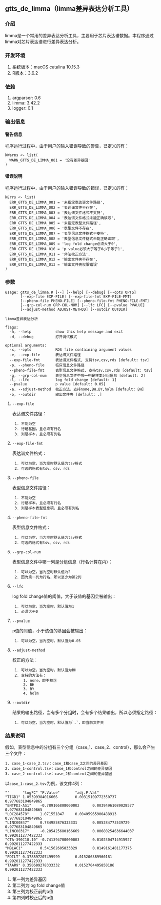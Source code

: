 gtts\_de\_limma（limma差异表达分析工具）
----------------------------------------

### 介绍

limma是一个常用的差异表达分析工具，主要用于芯片表达谱数据。本程序通过limma对芯片表达谱进行差异表达分析。

### 开发环境

1.  系统版本：macOS catalina 10.15.3
2.  R版本：3.6.2

### 依赖

1.  argparser: 0.6
2.  limma: 3.42.2
3.  logger: 0.1

### 输出信息

#### 警告信息

程序运行过程中，由于用户的输入错误导致的警告，已定义的有：

    kWarns <- list(
      WARN_GTTS_DE_LIMMA_001 = '没有差异基因'
    )

#### 错误说明

程序运行过程中，由于用户的输入错误导致的错误，已定义的有：

    kErrs <- list(
      ERR_GTTS_DE_LIMMA_001 = '未指定表达谱文件路径',
      ERR_GTTS_DE_LIMMA_002 = '表达谱文件不存在',
      ERR_GTTS_DE_LIMMA_003 = '表达谱文件格式不支持',
      ERR_GTTS_DE_LIMMA_004 = '表达谱文件格式未能正确读取',
      ERR_GTTS_DE_LIMMA_005 = '未指定表型文件路径',
      ERR_GTTS_DE_LIMMA_006 = '表型文件不存在',
      ERR_GTTS_DE_LIMMA_007 = '表型信息文件格式不支持',
      ERR_GTTS_DE_LIMMA_008 = '表型信息文件格式未能正确读取',
      ERR_GTTS_DE_LIMMA_009 = 'log fold change必须大于0',
      ERR_GTTS_DE_LIMMA_010 = 'p value必须大于等于0小于等于1',
      ERR_GTTS_DE_LIMMA_011 = '非法校正方法',
      ERR_GTTS_DE_LIMMA_012 = '输出文件夹不存在',
      ERR_GTTS_DE_LIMMA_013 = '输出文件夹权限错误'
    )

### 参数

    usage: gtts_de_limma.R [--] [--help] [--debug] [--opts OPTS]
           [--exp-file EXP-FILE] [--exp-file-fmt EXP-FILE-FMT]
           [--pheno-file PHENO-FILE] [--pheno-file-fmt PHENO-FILE-FMT]
           [--grp-col-num GRP-COL-NUM] [--lfc LFC] [--pvalue PVALUE]
           [--adjust-method ADJUST-METHOD] [--outdir OUTDIR]

    limma差异表达分析

    flags:
      -h, --help           show this help message and exit
      -d, --debug          打开调试模式

    optional arguments:
      -x, --opts           RDS file containing argument values
      -e, --exp-file       表达谱文件路径
      --exp-file-fmt       表达谱文件格式, 支持tsv,csv,rds [default: tsv]
      -p, --pheno-file     临床信息文件路径
      --pheno-file-fmt     表型信息文件格式, 支持tsv,csv,rds [default: tsv]
      -g, --grp-col-num    表型信息文件中哪一列是样本分组信息 [default: 2]
      -l, --lfc            log fold change [default: 1]
      --pvalue             p value [default: 0.05]
      -a, --adjust-method  校正方法，支持none,BH,BY,holm [default: BH]
      -o, --outdir         输出文件夹 [default: .]

1.  `--exp-file`

    表达谱文件路径：

         1. 不能为空
         2. 行是基因，且必须有行名
         3. 列是样本，且必须有列名

2.  `--exp-file-fmt`

    表达谱文件格式：

         1. 可以为空，当为空时默认值为tsv格式
         2. 可选的格式有tsv、csv、rds

3.  `--pheno-file`

    表型信息文件路径：

         1. 不能为空
         2. 行是样本，且必须有行名
         3. 列是样本表型信息项，且必须有列名

4.  `--pheno-file-fmt`

    表型信息文件格式：

         1. 可以为空，当为空时默认值为tsv格式
         2. 可选的格式有tsv、csv、rds

5.  `--grp-col-num`

    表型信息文件中哪一列是分组信息（行名计算在内）：

         1. 可以为空，当为空时默认值为2
         2. 因为第一列为行名，所以至少为第2列

6.  `--lfc`

    log fold change值的阈值，大于该值的基因会被输出：

         1. 可以为空，当为空时，默认值为1
         1. 必须大于0

7.  `--pvalue`

    p值的阈值，小于该值的基因会被输出：

         1. 可以为空，当为空时，默认值为0.05

8.  `--adjust-method`

    校正的方法：

         1. 可以为空，当为空时，默认值为BH
         2. 支持的方法有：
             1. none，即不校正
             2. BH
             3. BY
             4. holm

9.  `--outdir`

    结果的输出路径，当有多个分组时，会有多个结果输出，所以必须指定路径：

         1. 可以为空，当为空时，默认值为`.`，即当前文件夹

### 结果说明

假如，表型信息中的分组有三个分组（case\_1、case\_2、control），那么会产生三个文件：

    1. case_1-case_2.tsv：case_1和case_2之间的差异基因
    2. case_1-control.tsv：case_1和control之间的差异基因
    3. case_2-control.tsv：case_2和control之间的差异基因

以`case_1-case_2.tsv`为例，该文件4列：

    ""      "logFC" "P.Value"       "adj.P.Val"
    "TIGD1" 1.05399384016666        0.00315109772350737     0.977683104849865
    "ENTPD3-AS1"    -0.789166808000002      0.00394961089028577     0.977683104849865
    "LOC284578"     1.071551847     0.00405965900488913     0.977683104849865
    "LINC00847"     0.784985876333331       0.005284773539729       0.977683104849865
    "LINC00317"     -0.285425680166669      0.00680254636644037     0.992011277422333
    "CTA-390C10.10" -0.741394700000003      0.0102304714915927      0.992011277422333
    "MBLAC1"        0.541562605833329       0.0149161401177375      0.992011277422333
    "PDILT" 0.378897207499999       0.015206389960181       0.992011277422333
    "TAAR9" 0.350609278333332       0.0152704495850186      0.992011277422333

1.  第一列为差异基因
2.  第二列为log fold change值
3.  第三列为校正前的p值
4.  第四列时校正后的p值
